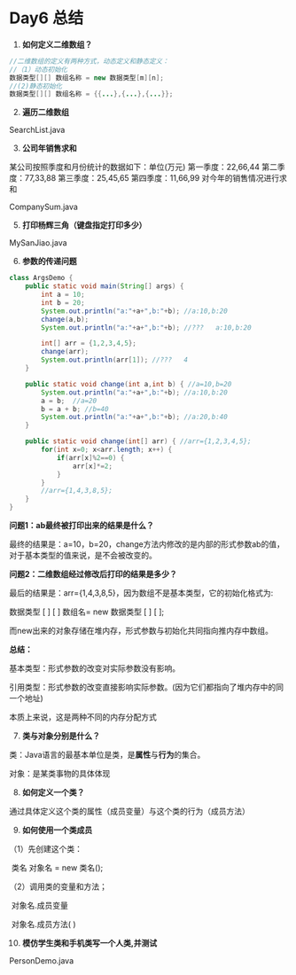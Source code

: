 # Day6 总结

1. **如何定义二维数组？**

```java
//二维数组的定义有两种方式，动态定义和静态定义：
//（1）动态初始化
数据类型[][] 数组名称 = new 数据类型[m][n];
//(2)静态初始化
数据类型[][] 数组名称 = {{...},{...},{...}};
```

2. **遍历二维数组**

SearchList.java

3. **公司年销售求和**

某公司按照季度和月份统计的数据如下：单位(万元)
第一季度：22,66,44
第二季度：77,33,88
第三季度：25,45,65
第四季度：11,66,99	对今年的销售情况进行求和



CompanySum.java



5. **打印杨辉三角（键盘指定打印多少）**

MySanJiao.java

6. **参数的传递问题**

```java
class ArgsDemo {
	public static void main(String[] args) {
		int a = 10;
		int b = 20;
		System.out.println("a:"+a+",b:"+b); //a:10,b:20
		change(a,b);
		System.out.println("a:"+a+",b:"+b); //???	a:10,b:20

		int[] arr = {1,2,3,4,5}; 
		change(arr);
		System.out.println(arr[1]); //???	4
	}

	public static void change(int a,int b) { //a=10,b=20
		System.out.println("a:"+a+",b:"+b); //a:10,b:20
		a = b;	//a=20
		b = a + b; //b=40
		System.out.println("a:"+a+",b:"+b); //a:20,b:40
	}

	public static void change(int[] arr) { //arr={1,2,3,4,5};
		for(int x=0; x<arr.length; x++) {
			if(arr[x]%2==0) {
				arr[x]*=2;
			}
		}
		//arr={1,4,3,8,5};
	}
}

```

**问题1：ab最终被打印出来的结果是什么？**	

最终的结果是：a=10，b=20，change方法内修改的是内部的形式参数ab的值，对于基本类型的值来说，是不会被改变的。

**问题2：二维数组经过修改后打印的结果是多少？**

最后的结果是：arr={1,4,3,8,5}，因为数组不是基本类型，它的初始化格式为:

数据类型 [ ] [ ]  数组名= new 数据类型 [ ] [ ];

而new出来的对象存储在堆内存，形式参数与初始化共同指向推内存中数组。  

**总结：**

基本类型：形式参数的改变对实际参数没有影响。

引用类型：形式参数的改变直接影响实际参数。(因为它们都指向了堆内存中的同一个地址)

本质上来说，这是两种不同的内存分配方式



7. **类与对象分别是什么？**

类：Java语言的最基本单位是类，是**属性**与**行为**的集合。

对象：是某类事物的具体体现



8. **如何定义一个类？**

通过具体定义这个类的属性（成员变量）与这个类的行为（成员方法）

9. **如何使用一个类成员**

（1）先创建这个类：

​		类名 对象名 = new 类名();

（2）调用类的变量和方法；

​		对象名.成员变量

​		对象名.成员方法( )	

10. **模仿学生类和手机类写一个人类,并测试**

PersonDemo.java

